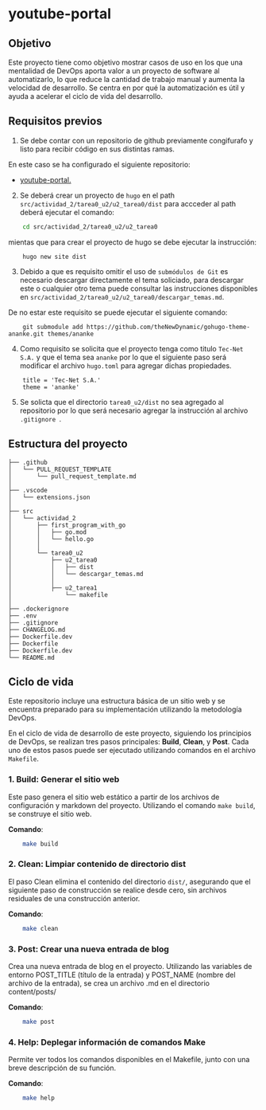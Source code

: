 # youtube-portal

## Objetivo

Este proyecto tiene como objetivo mostrar casos de uso en los que una mentalidad de DevOps aporta valor a un
proyecto de software al automatizarlo, lo que reduce la cantidad de trabajo manual y aumenta la velocidad de
desarrollo. Se centra en por qué la automatización es útil y ayuda a acelerar el ciclo de vida del desarrollo.

## Requisitos previos

1. Se debe contar con un repositorio de github previamente congifurafo y listo para recibir
código en sus distintas ramas.

En este caso se ha configurado el siguiente repositorio:

- [youtube-portal.](https://github.com/mancabra/youtube-portal)

2. Se deberá crear un proyecto de `hugo` en el path `src/actividad_2/tarea0_u2/u2_tarea0/dist` para accceder al
path deberá ejecutar el comando:

```bash
    cd src/actividad_2/tarea0_u2/u2_tarea0
```
mientas que para crear el proyecto de hugo se debe ejecutar la instrucción:

```hugo
    hugo new site dist
```

3. Debido a que es requisito omitir el uso de `submódulos de Git` es necesario descargar directamente el tema soliciado,
para descargar este o cualquier otro tema puede consultar las instrucciones disponibles en `src/actividad_2/tarea0_u2/u2_tarea0/descargar_temas.md`.

De no estar este requisito se puede ejecutar el siguiente comando:

```git
    git submodule add https://github.com/theNewDynamic/gohugo-theme-ananke.git themes/ananke
```

4. Como requisito se solicita que el proyecto tenga como titulo `Tec-Net S.A.` y que el tema sea `ananke` por lo que
el siguiente paso será modificar el archivo `hugo.toml` para agregar dichas propiedades.

```hugo
    title = 'Tec-Net S.A.'
    theme = 'ananke'
```

5. Se solicta que el directorio `tarea0_u2/dist` no sea agregado al repositorio por lo que será necesario agregar la instrucción
al archivo `.gitignore `.

## Estructura del proyecto

```console
├── .github
│   └── PULL_REQUEST_TEMPLATE
│       └── pull_request_template.md
│
├── .vscode
│   └── extensions.json
│
├── src
│   └── actividad_2
│       ├── first_program_with_go
│       │   ├── go.mod
│       │   └── hello.go
│       │
│       └── tarea0_u2
│           ├── u2_tarea0
│           │   ├── dist
│           │   └── descargar_temas.md
│           │
│           ├── u2_tarea1
│               └── makefile
│
├── .dockerignore
├── .env
├── .gitignore
├── CHANGELOG.md
├── Dockerfile.dev
├── Dockerfile
├── Dockerfile.dev
└── README.md
```

## Ciclo de vida

Este repositorio incluye una estructura básica de un sitio web y se encuentra preparado para su implementación
utilizando la metodología DevOps.

En el ciclo de vida de desarrollo de este proyecto, siguiendo los principios de DevOps, se realizan tres pasos principales: **Build**, **Clean**, y **Post**. Cada uno de estos pasos puede ser ejecutado utilizando comandos en el archivo `Makefile`.

### 1. **Build**: Generar el sitio web

Este paso genera el sitio web estático a partir de los archivos de configuración y markdown del proyecto. Utilizando el comando `make build`, se construye el sitio web.

**Comando**:
```bash
    make build
```

### 2. **Clean**: Limpiar contenido de directorio dist

El paso Clean elimina el contenido del directorio `dist/`, asegurando que el siguiente paso de construcción se realice desde cero, sin archivos residuales de una construcción anterior.

**Comando**:
```bash
    make clean
```

### 3. **Post**: Crear una nueva entrada de blog

Crea una nueva entrada de blog en el proyecto. Utilizando las variables de entorno POST_TITLE (título de la entrada) y POST_NAME (nombre del archivo de la entrada), se crea un archivo .md en el directorio content/posts/

**Comando**:
```bash
    make post
```

### 4. **Help**: Deplegar información de comandos Make

Permite ver todos los comandos disponibles en el Makefile, junto con una breve descripción de su función.

**Comando**:
```bash
    make help
```